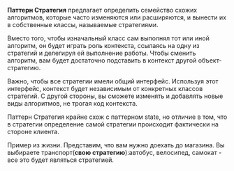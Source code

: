 **Паттерн Стратегия** предлагает определить семейство схожих алгоритмов, 
которые часто изменяются или расширяются, и вынести их в собственные классы, называемые стратегиями.

Вместо того, чтобы изначальный класс сам выполнял тот или иной алгоритм,
он будет играть роль контекста, ссылаясь на одну из стратегий и делегируя ей выполнение работы.
Чтобы сменить алгоритм, вам будет достаточно подставить в контекст другой объект-стратегию.

Важно, чтобы все стратегии имели общий интерфейс.
Используя этот интерфейс, контекст будет независимым от конкретных классов стратегий. 
С другой стороны, вы сможете изменять и добавлять новые виды алгоритмов, не трогая код контекста.


Паттерн Стратегия крайне схож с паттерном state, но отличие в том, что в стратегии определение самой стратегии
происходит фактически на стороне клиента.

Пример из жизни.
Представим, что вам нужно доехать до магазина.
Вы выбираете транспорт(**свою стратегию**):автобус, велосипед, самокат - все это будет являться стратегией.